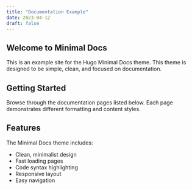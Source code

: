 ```yaml
---
title: "Documentation Example"
date: 2023-04-12
draft: false
---
```


## Welcome to Minimal Docs

This is an example site for the Hugo Minimal Docs theme. This theme is designed to be simple, clean, and focused on documentation.

## Getting Started

Browse through the documentation pages listed below. Each page demonstrates different formatting and content styles.

## Features

The Minimal Docs theme includes:

- Clean, minimalist design
- Fast loading pages
- Code syntax highlighting
- Responsive layout
- Easy navigation
